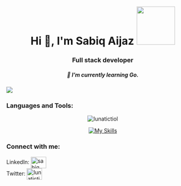 
<p align="top">
<h1 align="center">Hi 👋, I'm Sabiq Aijaz
<img height="100" width="100" src="https://user-images.githubusercontent.com/74038190/227779362-cacda485-cab4-4e28-8a27-a4d2a918a7ac.gif"/>
  <br/>
 
</h1>

<h3 align="center" > Full stack developer</p> </h3>
<h5 align="center"> 🌱 I’m currently learning Go.
</h5>

![](https://user-images.githubusercontent.com/74038190/225813708-98b745f2-7d22-48cf-9150-083f1b00d6c9.gif )

<h3 align="left">Languages and Tools:</h3>


<p align="center">
<p align="center" ><img align="center" src="https://github-readme-stats.vercel.app/api/top-langs?username=lunatictiol&show_icons=true&locale=en&layout=compact" alt="lunatictiol"/></p>
<div align="center">  
 
  [![My Skills](https://skillicons.dev/icons?i=go,swift,kotlin,html,htmx,ts,js,nodejs,angular,react,tailwind,mongodb,mysql,docker,git&theme=dark)](https://skillicons.dev)
 </div>  
</p> 
</p>
<h3 align="left">
  Connect with me:
</h3>
<p align="left">
LinkedIn:  
<a href="https://linkedin.com/in/sabiq-aijaz-515a121bb/" target="blank"><img align="center" src="https://raw.githubusercontent.com/rahuldkjain/github-profile-readme-generator/master/src/images/icons/Social/linked-in-alt.svg" alt="sabiq aijaz" height="30" width="40" /></a>  
<br/>  
Twitter:  
<a href="https://twitter.com/lunatictiol" target="blank"><img align="center" src="https://raw.githubusercontent.com/rahuldkjain/github-profile-readme-generator/master/src/images/icons/Social/twitter.svg" alt="lunatictiol" height="30" width="40" /></a>


</p>

